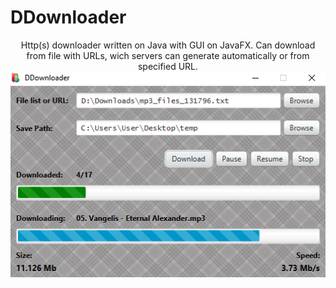 # DDownloader
<p align="center">
Http(s) downloader written on Java with GUI on JavaFX.
Can download from file with URLs, wich servers can generate automatically or from specified URL.

<img src="/Screenshot.png">
</p>